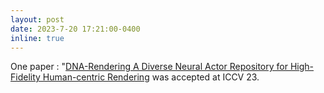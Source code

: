 ```yaml
---
layout: post
date: 2023-7-20 17:21:00-0400
inline: true
---
```

One paper &#58;  "<a href="https://dna-rendering.github.io/">DNA-Rendering
A Diverse Neural Actor Repository for High-Fidelity Human-centric Rendering</a> was accepted at ICCV 23. 